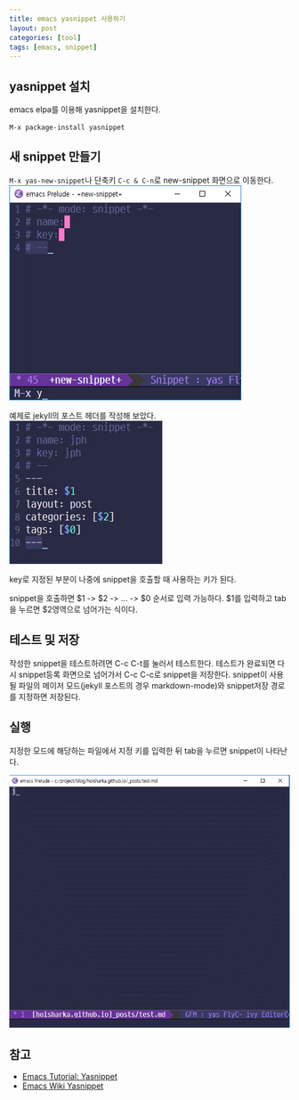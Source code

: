 ```yaml
---
title: emacs yasnippet 사용하기
layout: post
categories: [tool]
tags: [emacs, snippet]
---
```


## yasnippet 설치
emacs elpa를 이용해 yasnippet을 설치한다.
```
M-x package-install yasnippet
```

## 새 snippet 만들기
`M-x yas-new-snippet`나 단축키 `C-c & C-n`로 new-snippet 화면으로 이동한다.
![등록 화면](/assets/emacs-yasnippet-001.png)

예제로 jekyll의 포스트 헤더를 작성해 보았다.
![jeyll 포스트 헤더](/assets/emacs-yasnippet-002.png)

key로 지정된 부분이 나중에 snippet을 호출할 때 사용하는 키가 된다.

snippet을 호출하면 $1 -> $2 -> ... -> $0 순서로 입력 가능하다. $1를 입력하고 tab을 누르면 $2영역으로 넘어가는 식이다.

## 테스트 및 저장
작성한 snippet을 테스트하려면 C-c C-t를 눌러서 테스트한다.
테스트가 완료되면 다시 snippet등록 화면으로 넘어가서 C-c C-c로 snippet을 저장한다.
snippet이 사용될 파일의 메이저 모드(jekyll 포스트의 경우 markdown-mode)와 snippet저장 경로를 지정하면 저장된다.

## 실행
지정한 모드에 해당하는 파일에서 지정 키를 입력한 뒤 tab을 누르면 snippet이 나타난다.

![실행화면](/assets/emacs-yasnippet-003.gif)


## 참고
  - [Emacs Tutorial: Yasnippet](https://www.youtube.com/watch?v=-4O-ZYjQxks)
  - [Emacs Wiki Yasnippet](https://www.emacswiki.org/emacs/Yasnippet)
